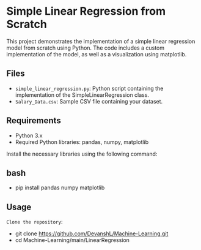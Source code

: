 # Simple Linear Regression from Scratch

This project demonstrates the implementation of a simple linear regression model from scratch using Python. The code includes a custom implementation of the model, as well as a visualization using matplotlib.

## Files

- `simple_linear_regression.py`: Python script containing the implementation of the SimpleLinearRegression class.
- `Salary_Data.csv`: Sample CSV file containing your dataset.

## Requirements

- Python 3.x
- Required Python libraries: pandas, numpy, matplotlib

Install the necessary libraries using the following command:

## bash
- pip install pandas numpy matplotlib

## Usage

`Clone the repository`:

- git clone https://github.com/DevanshL/Machine-Learning.git
- cd Machine-Learning/main/LinearRegression

